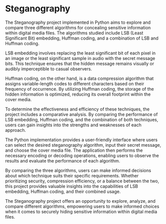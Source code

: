 # Steganography

The Steganography project implemented in Python aims to explore and compare three different algorithms for concealing sensitive information within digital media files. The algorithms studied include LSB (Least Significant Bit) embedding, Huffman coding, and a combination of LSB and Huffman coding.

LSB embedding involves replacing the least significant bit of each pixel in an image or the least significant sample in audio with the secret message bits. This technique ensures that the hidden message remains visually or audibly imperceptible to casual observers.

Huffman coding, on the other hand, is a data compression algorithm that assigns variable-length codes to different characters based on their frequency of occurrence. By utilizing Huffman coding, the storage of the hidden information is optimized, reducing its overall footprint within the cover media.

To determine the effectiveness and efficiency of these techniques, the project includes a comparative analysis. By comparing the performance of LSB embedding, Huffman coding, and the combination of both techniques, users can gain insights into the strengths and weaknesses of each approach.

The Python implementation provides a user-friendly interface where users can select the desired steganography algorithm, input their secret message, and choose the cover media file. The application then performs the necessary encoding or decoding operations, enabling users to observe the results and evaluate the performance of each algorithm.

By comparing the three algorithms, users can make informed decisions about which technique suits their specific requirements. Whether prioritizing security, compression efficiency, or a balance between the two, this project provides valuable insights into the capabilities of LSB embedding, Huffman coding, and their combined usage.

The Steganography project offers an opportunity to explore, analyze, and compare different algorithms, empowering users to make informed choices when it comes to securely hiding sensitive information within digital media files.
